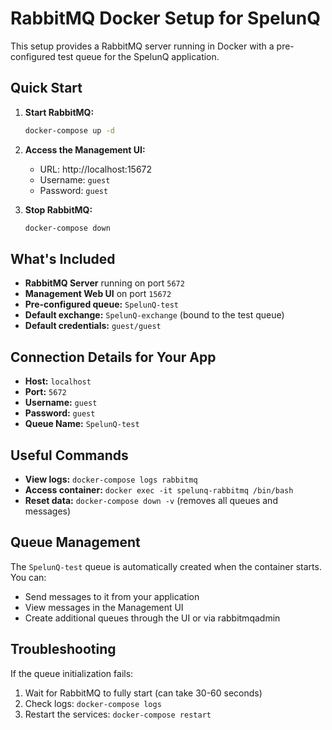 # RabbitMQ Docker Setup for SpelunQ

This setup provides a RabbitMQ server running in Docker with a pre-configured test queue for the SpelunQ application.

## Quick Start

1. **Start RabbitMQ:**
   ```bash
   docker-compose up -d
   ```

2. **Access the Management UI:**
   - URL: http://localhost:15672
   - Username: `guest`
   - Password: `guest`

3. **Stop RabbitMQ:**
   ```bash
   docker-compose down
   ```

## What's Included

- **RabbitMQ Server** running on port `5672`
- **Management Web UI** on port `15672`
- **Pre-configured queue:** `SpelunQ-test`
- **Default exchange:** `SpelunQ-exchange` (bound to the test queue)
- **Default credentials:** `guest/guest`

## Connection Details for Your App

- **Host:** `localhost`
- **Port:** `5672`
- **Username:** `guest`
- **Password:** `guest`
- **Queue Name:** `SpelunQ-test`

## Useful Commands

- **View logs:** `docker-compose logs rabbitmq`
- **Access container:** `docker exec -it spelunq-rabbitmq /bin/bash`
- **Reset data:** `docker-compose down -v` (removes all queues and messages)

## Queue Management

The `SpelunQ-test` queue is automatically created when the container starts. You can:
- Send messages to it from your application
- View messages in the Management UI
- Create additional queues through the UI or via rabbitmqadmin

## Troubleshooting

If the queue initialization fails:
1. Wait for RabbitMQ to fully start (can take 30-60 seconds)
2. Check logs: `docker-compose logs`
3. Restart the services: `docker-compose restart`
